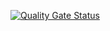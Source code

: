 

[![Quality Gate Status](https://sonarcloud.io/api/project_badges/measure?project=ULL-ESIT-INF-DSI-2425_prct11-witcher-api-groupo&metric=alert_status)](https://sonarcloud.io/summary/new_code?id=ULL-ESIT-INF-DSI-2425_prct11-witcher-api-groupo)  